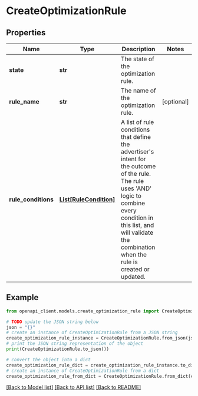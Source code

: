 # CreateOptimizationRule


## Properties

Name | Type | Description | Notes
------------ | ------------- | ------------- | -------------
**state** | **str** | The state of the optimization rule. | 
**rule_name** | **str** | The name of the optimization rule. | [optional] 
**rule_conditions** | [**List[RuleCondition]**](RuleCondition.md) | A list of rule conditions that define the advertiser&#39;s intent for the outcome of the rule. The rule uses &#39;AND&#39; logic to combine every condition in this list, and will validate the combination when the rule is created or updated. | 

## Example

```python
from openapi_client.models.create_optimization_rule import CreateOptimizationRule

# TODO update the JSON string below
json = "{}"
# create an instance of CreateOptimizationRule from a JSON string
create_optimization_rule_instance = CreateOptimizationRule.from_json(json)
# print the JSON string representation of the object
print(CreateOptimizationRule.to_json())

# convert the object into a dict
create_optimization_rule_dict = create_optimization_rule_instance.to_dict()
# create an instance of CreateOptimizationRule from a dict
create_optimization_rule_from_dict = CreateOptimizationRule.from_dict(create_optimization_rule_dict)
```
[[Back to Model list]](../README.md#documentation-for-models) [[Back to API list]](../README.md#documentation-for-api-endpoints) [[Back to README]](../README.md)


